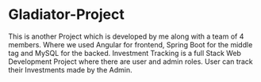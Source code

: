 # Gladiator-Project
This is another Project which is developed by me along with a team of 4 members. Where we used Angular for frontend, Spring Boot for the middle tag and MySQL for the backed. Investment Tracking is a full Stack Web Development Project where there are user and admin roles. User can track their Investments made by the Admin. 

